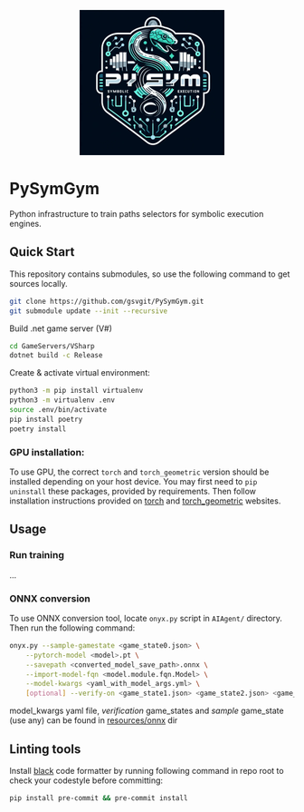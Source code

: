 <p align="center">
  <img src="./resources/logo.png" width="256">
</p>

# PySymGym
Python infrastructure to train paths selectors for symbolic execution engines.


## Quick Start


This repository contains submodules, so use the following command to get sources locally. 
```sh
git clone https://github.com/gsvgit/PySymGym.git
git submodule update --init --recursive
```

Build .net game server (V#)
```sh
cd GameServers/VSharp
dotnet build -c Release
```

Create & activate virtual environment:
```bash
python3 -m pip install virtualenv
python3 -m virtualenv .env
source .env/bin/activate
pip install poetry
poetry install
```

### GPU installation:

To use GPU, the correct `torch` and `torch_geometric` version should be installed depending on your host device. You may first need to `pip uninstall` these packages, provided by requirements.
Then follow installation instructions provided on [torch](https://pytorch.org/get-started/locally/) and [torch_geometric](https://pytorch-geometric.readthedocs.io/en/stable/install/installation.html#installation-from-wheels) websites.

## Usage

### Run training
...

### ONNX conversion

To use ONNX conversion tool, locate `onyx.py` script in `AIAgent/` directory. Then run the following command:

```bash
onyx.py --sample-gamestate <game_state0.json> \
    --pytorch-model <model>.pt \
    --savepath <converted_model_save_path>.onnx \
    --import-model-fqn <model.module.fqn.Model> \
    --model-kwargs <yaml_with_model_args.yml> \
    [optional] --verify-on <game_state1.json> <game_state2.json> <game_state3.json> ...
```

model_kwargs yaml file, *verification* game_states and *sample* game_state (use any) can be found in [resources/onnx](resources/onnx/) dir

## Linting tools

Install [black](https://github.com/psf/black) code formatter by running following command in repo root to check your codestyle before committing:
```sh
pip install pre-commit && pre-commit install
```
